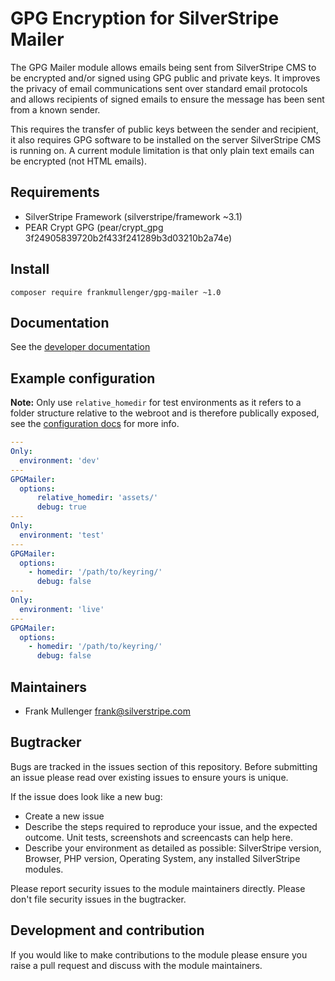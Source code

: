 # GPG Encryption for SilverStripe Mailer

The GPG Mailer module allows emails being sent from SilverStripe CMS to be encrypted and/or signed using GPG public and private keys. It improves the privacy of email communications sent over standard email protocols and allows recipients of signed emails to ensure the message has been sent from a known sender.

This requires the transfer of public keys between the sender and recipient, it also requires GPG software to be installed on the server SilverStripe CMS is running on. A current module limitation is that only plain text emails can be encrypted (not HTML emails).

## Requirements
-  SilverStripe Framework (silverstripe/framework ~3.1)
-  PEAR Crypt GPG (pear/crypt_gpg 3f24905839720b2f433f241289b3d03210b2a74e)

## Install

```
composer require frankmullenger/gpg-mailer ~1.0
```

## Documentation

See the [developer documentation](docs/en/index.md)

## Example configuration

__Note:__ Only use ```relative_homedir``` for test environments as it refers to a folder structure relative to the webroot and is therefore publically exposed, see the [configuration docs](docs/en/configuration.md) for more info.

```yaml
---
Only:
  environment: 'dev'
---
GPGMailer:
  options:
      relative_homedir: 'assets/'
      debug: true
---
Only:
  environment: 'test'
---
GPGMailer:
  options:
    - homedir: '/path/to/keyring/'
      debug: false
---
Only:
  environment: 'live'
---
GPGMailer:
  options:
    - homedir: '/path/to/keyring/'
      debug: false
```

## Maintainers
- Frank Mullenger <frank@silverstripe.com>

## Bugtracker
Bugs are tracked in the issues section of this repository. Before submitting an issue please read over existing issues to ensure yours is unique. 

If the issue does look like a new bug:

- Create a new issue
- Describe the steps required to reproduce your issue, and the expected outcome. Unit tests, screenshots and screencasts can help here.
- Describe your environment as detailed as possible: SilverStripe version, Browser, PHP version, Operating System, any installed SilverStripe modules.

Please report security issues to the module maintainers directly. Please don't file security issues in the bugtracker.

## Development and contribution
If you would like to make contributions to the module please ensure you raise a pull request and discuss with the module maintainers.


